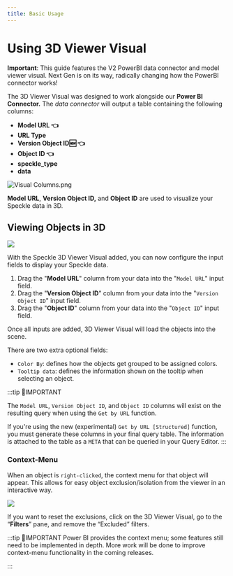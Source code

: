 ```yaml
---
title: Basic Usage
---
```


# Using 3D Viewer Visual

<div class="banner-ribbon">
  <span><b>Important</b>: This guide features the V2 PowerBI data connector and model viewer visual.</span>
  <span class="next-gen">Next Gen is on its way, radically changing how the PowerBI connector works!</span>
</div>

The 3D Viewer Visual was designed to work alongside our **Power BI Connector.** The *data connector* will output a table containing the following columns:

- **Model URL 👈**
- **URL Type**
- **Version Object ID🆕 👈**
- **Object ID 👈**
- **speckle_type**
- **data**

![Visual Columns.png](./img-powerbi-visual/9-visual-columns.png)

**Model URL**, **Version Object ID,** and **Object ID** are used to visualize your Speckle data in 3D.

## Viewing Objects in 3D

<img class="rounded-dropshadow" src="./img-powerbi-visual/10-viewing-objects-in-3d.gif">

With the Speckle 3D Viewer Visual added, you can now configure the input fields to display your Speckle data.

1. Drag the "**Model URL**" column from your data into the "`Model URL`" input field.
2. Drag the "**Version Object ID**" column from your data into the "`Version Object ID`" input field.
3. Drag the "**Object ID**" column from your data into the "`Object ID`" input field.

Once all inputs are added, 3D Viewer Visual will load the objects into the scene.

There are two extra optional fields:

- `Color By`: defines how the objects get grouped to be assigned colors.
- `Tooltip data`: defines the information shown on the tooltip when selecting an object.

:::tip 📌IMPORTANT

The `Model URL`, `Version Object ID`, and `Object ID` columns will exist on the resulting query when using the `Get by URL` function.

If you're using the new (experimental) `Get by URL [Structured]` function, you must generate these columns in your final query table. The information is attached to the table as a `META` that can be queried in your Query Editor.
:::

### Context-Menu

When an object is `right-clicked`, the context menu for that object will appear. This allows for easy object exclusion/isolation from the viewer in an interactive way.

<img class="rounded-dropshadow" src="./img-powerbi-visual/15-context-menu.gif">

If you want to reset the exclusions, click on the 3D Viewer Visual, go to the “**Filters**” pane, and remove the “Excluded” filters.

:::tip 📌IMPORTANT
Power BI provides the context menu; some features still need to be implemented in depth. More work will be done to improve context-menu functionality in the coming releases.

:::
